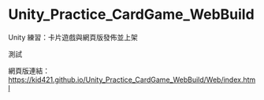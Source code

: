 # Unity_Practice_CardGame_WebBuild
 Unity 練習：卡片遊戲與網頁版發佈並上架

測試

網頁版連結：https://kid421.github.io/Unity_Practice_CardGame_WebBuild/Web/index.html